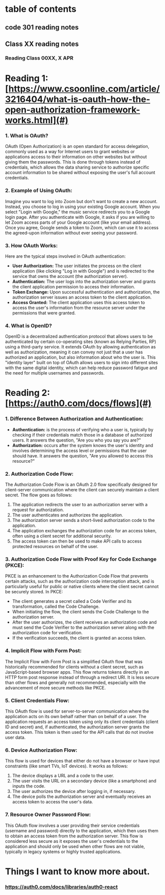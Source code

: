 # table of contents
## code 301 reading notes
## Class XX reading notes
### Reading Class 00XX, X APR

# Reading 1: [https://www.csoonline.com/article/3216404/what-is-oauth-how-the-open-authorization-framework-works.html](#)

### 1. What is OAuth?
OAuth (Open Authorization) is an open standard for access delegation, commonly used as a way for Internet users to grant websites or applications access to their information on other websites but without giving them the passwords. This is done through tokens instead of credentials, which allows the data sharing service to authorize specific account information to be shared without exposing the user's full account credentials.

### 2. Example of Using OAuth:
Imagine you want to log into Zoom but don't want to create a new account. Instead, you choose to log in using your existing Google account. When you select "Login with Google," the music service redirects you to a Google login page. After you authenticate with Google, it asks if you are willing to let Zoom access parts of your Google account (like your email address). Once you agree, Google sends a token to Zoom, which can use it to access the agreed-upon information without ever seeing your password.

### 3. How OAuth Works:
Here are the typical steps involved in OAuth authentication:
- **User Authorization:** The user initiates the process on the client application (like clicking "Log in with Google") and is redirected to the service that owns the account (the authorization server).
- **Authentication:** The user logs into the authorization server and grants the client application permission to access their information.
- **Token Exchange:** Upon successful authentication and authorization, the authorization server issues an access token to the client application.
- **Access Granted:** The client application uses this access token to access the user's information from the resource server under the permissions that were granted.

### 4. What is OpenID?
OpenID is a decentralized authentication protocol that allows users to be authenticated by certain co-operating sites (known as Relying Parties, RP) using a third-party service. It extends OAuth by allowing authentication as well as authorization, meaning it can convey not just that a user has authorized an application, but also information about who the user is. This "identity layer" built on top of OAuth allows users to sign into different sites with the same digital identity, which can help reduce password fatigue and the need for multiple usernames and passwords.

# Reading 2: [https://auth0.com/docs/flows](#)

### 1. Difference Between Authorization and Authentication:
- **Authentication:** is the process of verifying who a user is, typically by checking if their credentials match those in a database of authorized users. It answers the question, "Are you who you say you are?"
- **Authorization:** occurs after the system knows the user's identity and involves determining the access level or permissions that the user should have. It answers the question, "Are you allowed to access this resource?"

### 2. Authorization Code Flow:
The Authorization Code Flow is an OAuth 2.0 flow specifically designed for client-server communication where the client can securely maintain a client secret. The flow goes as follows:
1. The application redirects the user to an authorization server with a request for authorization.
2. The user authenticates and authorizes the application.
3. The authorization server sends a short-lived authorization code to the application.
4. The application exchanges the authorization code for an access token, often using a client secret for additional security.
5. The access token can then be used to make API calls to access protected resources on behalf of the user.

### 3. Authorization Code Flow with Proof Key for Code Exchange (PKCE):
PKCE is an enhancement to the Authorization Code Flow that prevents certain attacks, such as the authorization code interception attack, and is particularly useful for public or native clients where the client secret cannot be securely stored. In PKCE:
- The client generates a secret called a Code Verifier and its transformation, called the Code Challenge.
- When initiating the flow, the client sends the Code Challenge to the authorization server.
- After the user authorizes, the client receives an authorization code and must send the Code Verifier to the authorization server along with the authorization code for verification.
- If the verification succeeds, the client is granted an access token.

### 4. Implicit Flow with Form Post:
The Implicit Flow with Form Post is a simplified OAuth flow that was historically recommended for clients without a client secret, such as JavaScript-based browser apps. This flow returns tokens directly in an HTTP form post response instead of through a redirect URI. It is less secure than other flows and generally not recommended, especially with the advancement of more secure methods like PKCE.

### 5. Client Credentials Flow:
This OAuth flow is used for server-to-server communication where the application acts on its own behalf rather than on behalf of a user. The application requests an access token using only its client credentials (client ID and secret) and, if authenticated, the authorization server grants the access token. This token is then used for the API calls that do not involve user data.

### 6. Device Authorization Flow:
This flow is used for devices that either do not have a browser or have input constraints (like smart TVs, IoT devices). It works as follows:
1. The device displays a URL and a code to the user.
2. The user visits the URL on a secondary device (like a smartphone) and inputs the code.
3. The user authorizes the device after logging in, if necessary.
4. The device polls the authorization server and eventually receives an access token to access the user's data.

### 7. Resource Owner Password Flow:
This OAuth flow involves a user providing their service credentials (username and password) directly to the application, which then uses them to obtain an access token from the authorization server. This flow is considered less secure as it exposes the user's credentials to the application and should only be used when other flows are not viable, typically in legacy systems or highly trusted applications.


# Things I want to know more about.
### https://auth0.com/docs/libraries/auth0-react